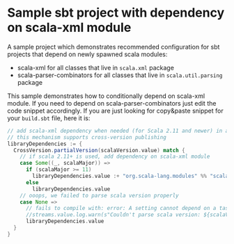 # Sample sbt project with dependency on scala-xml module

A sample project which demonstrates recommended configuration for sbt projects that depend on newly spawned scala modules:

  * scala-xml for all classes that live in `scala.xml` package
  * scala-parser-combinators for all classes that live in `scala.util.parsing` package

This sample demonstrates how to conditionally depend on scala-xml module. If you need to depend on scala-parser-combinators just edit the code snippet accordingly. If you are just looking for copy&paste snippet for your `build.sbt` file, here it is:

```scala
// add scala-xml dependency when needed (for Scala 2.11 and newer) in a robust way
// this mechanism supports cross-version publishing
libraryDependencies := {
  CrossVersion.partialVersion(scalaVersion.value) match {
    // if scala 2.11+ is used, add dependency on scala-xml module
    case Some((_, scalaMajor)) =>
      if (scalaMajor >= 11)
        libraryDependencies.value :+ "org.scala-lang.modules" %% "scala-xml" % "1.0.0"
      else
        libraryDependencies.value
    // ooops, we failed to parse scala version properly
    case None =>
      // fails to compile with: error: A setting cannot depend on a task
      //streams.value.log.warn(s"Couldn't parse scala version: ${scalaVersion.value}. The dependency on xml module hasn't been added.")
      libraryDependencies.value
  }
}
```
